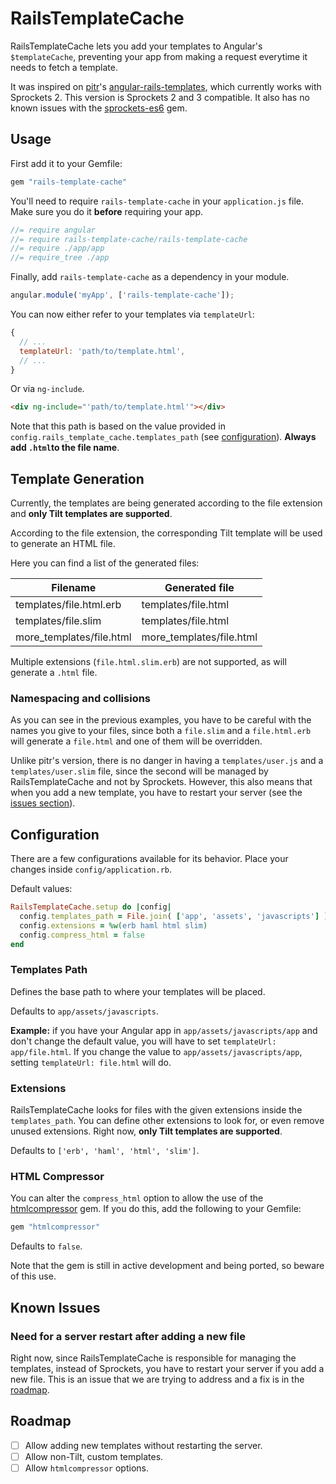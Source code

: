 # RailsTemplateCache

RailsTemplateCache lets you add your templates to Angular's `$templateCache`, preventing your app from making a request everytime it needs to fetch a template.

It was inspired on [pitr](https://github.com/pitr)'s [angular-rails-templates](https://github.com/pitr/angular-rails-templates), which currently works with Sprockets 2. This version is Sprockets 2 and 3 compatible. It also has no known issues with the [sprockets-es6](https://github.com/TannerRogalsky/sprockets-es6) gem.


Usage
---

First add it to your Gemfile:

```ruby
gem "rails-template-cache"
```

You'll need to require `rails-template-cache` in your `application.js` file. Make sure you do it **before** requiring your app.

```javascript
//= require angular
//= require rails-template-cache/rails-template-cache
//= require ./app/app
//= require_tree ./app
```

Finally, add `rails-template-cache` as a dependency in your module.

```javascript
angular.module('myApp', ['rails-template-cache']);
```

You can now either refer to your templates via `templateUrl`:

```javascript
{
  // ...
  templateUrl: 'path/to/template.html',
  // ...
}
```

Or via `ng-include`.

```html
<div ng-include="'path/to/template.html'"></div>
```

Note that this path is based on the value provided in `config.rails_template_cache.templates_path` (see [configuration](#configuration)). **Always add `.html`to the file name**.

Template Generation
-----------

Currently, the templates are being generated according to the file extension and **only Tilt templates are supported**.

According to the file extension, the corresponding Tilt template will be used to generate an HTML file.

Here you can find a list of the generated files:


| Filename                 | Generated file           |
|--------------------------|--------------------------|
| templates/file.html.erb  | templates/file.html      |
| templates/file.slim      | templates/file.html      |
| more_templates/file.html | more_templates/file.html |


Multiple extensions (`file.html.slim.erb`) are not supported, as will generate a `.html` file.


### Namespacing and collisions

As you can see in the previous examples, you have to be careful with the names you give to your files, since both a `file.slim` and a `file.html.erb` will generate a `file.html` and one of them will be overridden.

Unlike pitr's version, there is no danger in having a `templates/user.js` and a `templates/user.slim` file, since the second will be managed by RailsTemplateCache and not by Sprockets. However, this also means that when you add a new template, you have to restart your server (see the [issues section](#known-issues)).


Configuration
-------

There are a few configurations available for its behavior. Place your changes inside `config/application.rb`.

Default values:

```ruby
RailsTemplateCache.setup do |config|
  config.templates_path = File.join( ['app', 'assets', 'javascripts'] )
  config.extensions = %w(erb haml html slim)
  config.compress_html = false
end
```

### Templates Path

Defines the base path to where your templates will be placed.

Defaults to `app/assets/javascripts`.

**Example:** if you have your Angular app in `app/assets/javascripts/app` and don't change the default value, you will have to set `templateUrl: app/file.html`. If you change the value to `app/assets/javascripts/app`, setting `templateUrl: file.html` will do.

### Extensions

RailsTemplateCache looks for files with the given extensions inside the `templates_path`. You can define other extensions to look for, or even remove unused extensions. Right now, **only Tilt templates are supported**.

Defaults to `['erb', 'haml', 'html', 'slim']`.

### HTML Compressor

You can alter the `compress_html` option to allow the use of the [htmlcompressor](https://github.com/paolochiodi/htmlcompressor) gem. If you do this, add the following to your Gemfile:

```ruby
gem "htmlcompressor"
```

Defaults to `false`.

Note that the gem is still in active development and being ported, so beware of this use.


Known Issues
-------

### Need for a server restart after adding a new file

Right now, since RailsTemplateCache is responsible for managing the templates, instead of Sprockets, you have to restart your server if you add a new file. This is an issue that we are trying to address and a fix is in the [roadmap](#roadmap).



Roadmap
----

- [ ] Allow adding new templates without restarting the server.
- [ ] Allow non-Tilt, custom templates.
- [ ] Allow `htmlcompressor` options.
